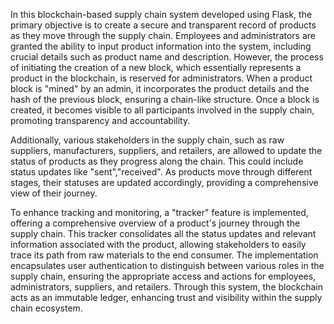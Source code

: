 In this blockchain-based supply chain system developed using Flask, the primary objective is to create a secure and transparent record of products as they move through the supply chain. Employees and administrators are granted the ability to input product information into the system, including crucial details such as product name and description. However, the process of initiating the creation of a new block, which essentially represents a product in the blockchain, is reserved for administrators. When a product block is "mined" by an admin, it incorporates the product details and the hash of the previous block, ensuring a chain-like structure. Once a block is created, it becomes visible to all participants involved in the supply chain, promoting transparency and accountability.

Additionally, various stakeholders in the supply chain, such as raw suppliers, manufacturers, suppliers, and retailers, are allowed to update the status of products as they progress along the chain. This could include status updates like "sent","received". As products move through different stages, their statuses are updated accordingly, providing a comprehensive view of their journey.

To enhance tracking and monitoring, a "tracker" feature is implemented, offering a comprehensive overview of a product's journey through the supply chain. This tracker consolidates all the status updates and relevant information associated with the product, allowing stakeholders to easily trace its path from raw materials to the end consumer. The implementation encapsulates user authentication to distinguish between various roles in the supply chain, ensuring the appropriate access and actions for employees, administrators, suppliers, and retailers. Through this system, the blockchain acts as an immutable ledger, enhancing trust and visibility within the supply chain ecosystem.
